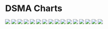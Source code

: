 # DSMA Charts

![](img/DSMA10_Spike.svg) ![](img/DSMA10_Impulse.svg) ![](img/DSMA10_Triangle.svg) ![](img/DSMA10_Sawtooth.svg) ![](img/DSMA10_Sine.svg) ![](img/DSMA10_Chirp.svg) ![](img/DSMA10_White.svg) ![](img/DSMA10_Gauss.svg) ![](img/DSMA10_B.svg) ![](img/DSMA10_HF.svg) ![](img/DSMA10_ImpulseHF.svg) ![](img/DSMA10_SawtoothHF.svg) ![](img/DSMA10_SineG.svg) ![](img/DSMA10_ChirpG.svg) ![](img/DSMA10_Complex.svg) ![](img/DSMA10_Market.svg)

